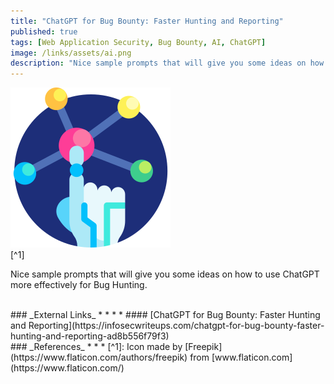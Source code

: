 ```yaml
---
title: "ChatGPT for Bug Bounty: Faster Hunting and Reporting"
published: true
tags: [Web Application Security, Bug Bounty, AI, ChatGPT]
image: /links/assets/ai.png
description: "Nice sample prompts that will give you some ideas on how to use ChatGPT more effectively for Bug Hunting."
---
```


![](/links/assets/ai.png)
<br>
[^1]

Nice sample prompts that will give you some ideas on how to use ChatGPT more effectively for Bug Hunting.

<br>
### _External Links_
* * *
* #### [ChatGPT for Bug Bounty: Faster Hunting and Reporting](https://infosecwriteups.com/chatgpt-for-bug-bounty-faster-hunting-and-reporting-ad8b556f79f3)

<br>
### _References_
* * *
[^1]: Icon made by [Freepik](https://www.flaticon.com/authors/freepik) from [www.flaticon.com](https://www.flaticon.com/)
